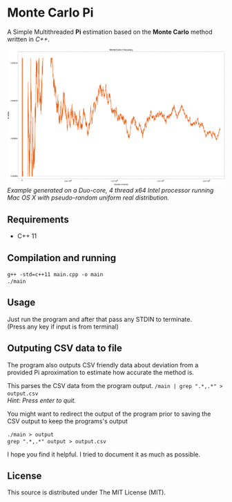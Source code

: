 Monte Carlo Pi
==============

A Simple Multithreaded **Pi** estimation based on the **Monte Carlo** method written in *C++*.

![Example results](/examples/Monte%20Carlo%20Pi%20Accuracy.png?raw=true)  
*Example generated on a Duo-core, 4 thread x64 Intel processor running Mac OS X with pseudo-random uniform real distribution.*

Requirements
------------
 * C++ 11

Compilation and running
-----------------------
```
g++ -std=c++11 main.cpp -o main
./main
```

Usage
-----
Just run the program and after that pass any STDIN to terminate.  
(Press any key if input is from terminal)

Outputing CSV data to file
---------------------------
The program also outputs CSV friendly data about deviation from a provided Pi aproximation to estimate how accurate the method is.

This parses the CSV data from the program output.
```/main | grep ".*,.*" > output.csv ```  
_Hint: Press enter to quit._

You might want to redirect the output of the program prior to saving the CSV output to keep the programs's output
```
./main > output
grep ".*,.*" output > output.csv
```

I hope you find it helpful. I tried to document it as much as possible.

License
-------
This source is distributed under The MIT License (MIT).
